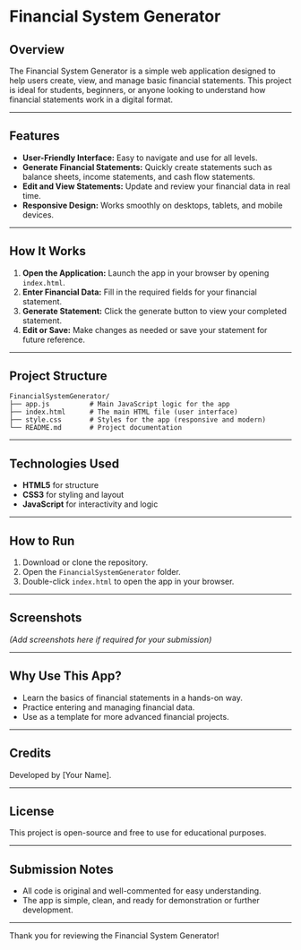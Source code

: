# Financial System Generator

## Overview
The Financial System Generator is a simple web application designed to help users create, view, and manage basic financial statements. This project is ideal for students, beginners, or anyone looking to understand how financial statements work in a digital format.

---

## Features
- **User-Friendly Interface:** Easy to navigate and use for all levels.
- **Generate Financial Statements:** Quickly create statements such as balance sheets, income statements, and cash flow statements.
- **Edit and View Statements:** Update and review your financial data in real time.
- **Responsive Design:** Works smoothly on desktops, tablets, and mobile devices.

---

## How It Works
1. **Open the Application:** Launch the app in your browser by opening `index.html`.
2. **Enter Financial Data:** Fill in the required fields for your financial statement.
3. **Generate Statement:** Click the generate button to view your completed statement.
4. **Edit or Save:** Make changes as needed or save your statement for future reference.

---

## Project Structure
```
FinancialSystemGenerator/
├── app.js          # Main JavaScript logic for the app
├── index.html      # The main HTML file (user interface)
├── style.css       # Styles for the app (responsive and modern)
└── README.md       # Project documentation
```

---

## Technologies Used
- **HTML5** for structure
- **CSS3** for styling and layout
- **JavaScript** for interactivity and logic

---

## How to Run
1. Download or clone the repository.
2. Open the `FinancialSystemGenerator` folder.
3. Double-click `index.html` to open the app in your browser.

---

## Screenshots
*(Add screenshots here if required for your submission)*

---

## Why Use This App?
- Learn the basics of financial statements in a hands-on way.
- Practice entering and managing financial data.
- Use as a template for more advanced financial projects.

---

## Credits
Developed by [Your Name].

---

## License
This project is open-source and free to use for educational purposes.

---

## Submission Notes
- All code is original and well-commented for easy understanding.
- The app is simple, clean, and ready for demonstration or further development.

---

Thank you for reviewing the Financial System Generator!
